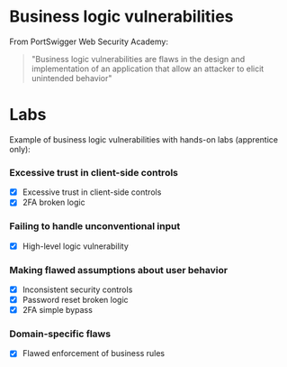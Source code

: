 # Business logic vulnerabilities

From PortSwigger Web Security Academy:
> "Business logic vulnerabilities are flaws in the design and implementation of an application that allow an attacker to elicit unintended behavior"

# Labs 
Example of business logic vulnerabilities with hands-on labs (apprentice only):

### Excessive trust in client-side controls
- [x] Excessive trust in client-side controls
- [x] 2FA broken logic

### Failing to handle unconventional input  
- [x] High-level logic vulnerability

### Making flawed assumptions about user behavior
- [x] Inconsistent security controls
- [x] Password reset broken logic
- [x] 2FA simple bypass

### Domain-specific flaws
- [x] Flawed enforcement of business rules
